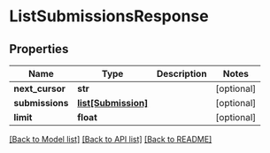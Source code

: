 # ListSubmissionsResponse

## Properties
Name | Type | Description | Notes
------------ | ------------- | ------------- | -------------
**next_cursor** | **str** |  | [optional] 
**submissions** | [**list[Submission]**](Submission.md) |  | [optional] 
**limit** | **float** |  | [optional] 

[[Back to Model list]](../README.md#documentation-for-models) [[Back to API list]](../README.md#documentation-for-api-endpoints) [[Back to README]](../README.md)


